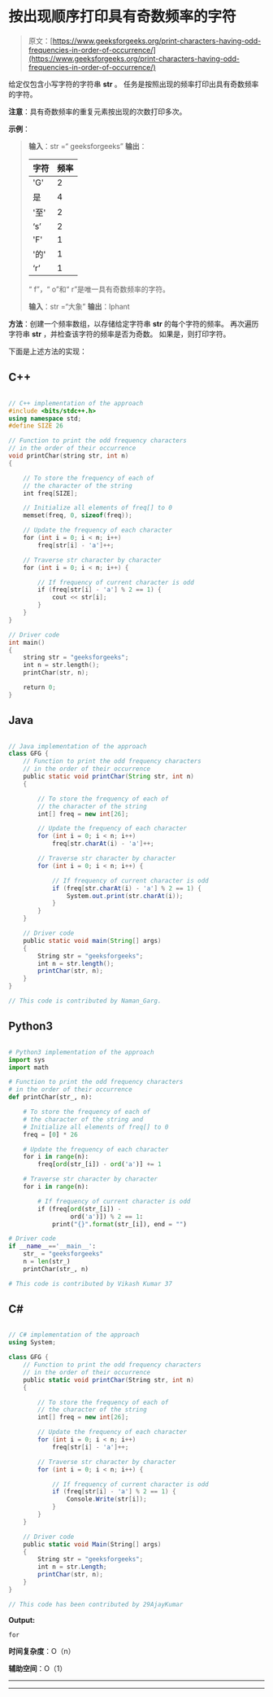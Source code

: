 # 按出现顺序打印具有奇数频率的字符

> 原文：[https://www.geeksforgeeks.org/print-characters-having-odd-frequencies-in-order-of-occurrence/](https://www.geeksforgeeks.org/print-characters-having-odd-frequencies-in-order-of-occurrence/)

给定仅包含小写字符的字符串 **str** 。 任务是按照出现的频率打印出具有奇数频率的字符。

**注意**：具有奇数频率的重复元素按出现的次数打印多次。

**示例**：

> **输入**：str =“ geeksforgeeks”
> **输出**：
> 
> | 字符 | 频率 |
> | --- | --- |
> | 'G' | 2 |
> | 是 | 4 |
> | '至' | 2 |
> | ‘s’ | 2 |
> | 'F' | 1 |
> | '的' | 1 |
> | ‘r’ | 1 |
> 
> “ f”，“ o”和“ r”是唯一具有奇数频率的字符。
> 
> **输入**：str =“大象”
> **输出**：lphant

**方法**：创建一个频率数组，以存储给定字符串 **str** 的每个字符的频率。 再次遍历字符串 **str** ，并检查该字符的频率是否为奇数。 如果是，则打印字符。

下面是上述方法的实现：

## C++

```cpp

// C++ implementation of the approach 
#include <bits/stdc++.h> 
using namespace std; 
#define SIZE 26 

// Function to print the odd frequency characters 
// in the order of their occurrence 
void printChar(string str, int n) 
{ 

    // To store the frequency of each of 
    // the character of the string 
    int freq[SIZE]; 

    // Initialize all elements of freq[] to 0 
    memset(freq, 0, sizeof(freq)); 

    // Update the frequency of each character 
    for (int i = 0; i < n; i++) 
        freq[str[i] - 'a']++; 

    // Traverse str character by character 
    for (int i = 0; i < n; i++) { 

        // If frequency of current character is odd 
        if (freq[str[i] - 'a'] % 2 == 1) { 
            cout << str[i]; 
        } 
    } 
} 

// Driver code 
int main() 
{ 
    string str = "geeksforgeeks"; 
    int n = str.length(); 
    printChar(str, n); 

    return 0; 
} 

```

## Java

```java

// Java implementation of the approach 
class GFG { 
    // Function to print the odd frequency characters 
    // in the order of their occurrence 
    public static void printChar(String str, int n) 
    { 

        // To store the frequency of each of 
        // the character of the string 
        int[] freq = new int[26]; 

        // Update the frequency of each character 
        for (int i = 0; i < n; i++) 
            freq[str.charAt(i) - 'a']++; 

        // Traverse str character by character 
        for (int i = 0; i < n; i++) { 

            // If frequency of current character is odd 
            if (freq[str.charAt(i) - 'a'] % 2 == 1) { 
                System.out.print(str.charAt(i)); 
            } 
        } 
    } 

    // Driver code 
    public static void main(String[] args) 
    { 
        String str = "geeksforgeeks"; 
        int n = str.length(); 
        printChar(str, n); 
    } 
} 

// This code is contributed by Naman_Garg. 

```

## Python3

```py

# Python3 implementation of the approach 
import sys 
import math 

# Function to print the odd frequency characters  
# in the order of their occurrence  
def printChar(str_, n): 

    # To store the frequency of each of  
    # the character of the string and 
    # Initialize all elements of freq[] to 0  
    freq = [0] * 26

    # Update the frequency of each character  
    for i in range(n): 
        freq[ord(str_[i]) - ord('a')] += 1

    # Traverse str character by character  
    for i in range(n): 

        # If frequency of current character is odd  
        if (freq[ord(str_[i]) - 
                 ord('a')]) % 2 == 1: 
            print("{}".format(str_[i]), end = "") 

# Driver code 
if __name__=='__main__': 
    str_ = "geeksforgeeks"
    n = len(str_) 
    printChar(str_, n) 

# This code is contributed by Vikash Kumar 37 

```

## C#

```cs

// C# implementation of the approach 
using System; 

class GFG { 
    // Function to print the odd frequency characters 
    // in the order of their occurrence 
    public static void printChar(String str, int n) 
    { 

        // To store the frequency of each of 
        // the character of the string 
        int[] freq = new int[26]; 

        // Update the frequency of each character 
        for (int i = 0; i < n; i++) 
            freq[str[i] - 'a']++; 

        // Traverse str character by character 
        for (int i = 0; i < n; i++) { 

            // If frequency of current character is odd 
            if (freq[str[i] - 'a'] % 2 == 1) { 
                Console.Write(str[i]); 
            } 
        } 
    } 

    // Driver code 
    public static void Main(String[] args) 
    { 
        String str = "geeksforgeeks"; 
        int n = str.Length; 
        printChar(str, n); 
    } 
} 

// This code has been contributed by 29AjayKumar 

```

**Output:**

```
for

```

**时间复杂度**：O（n）

**辅助空间**：O（1）



* * *

* * *



